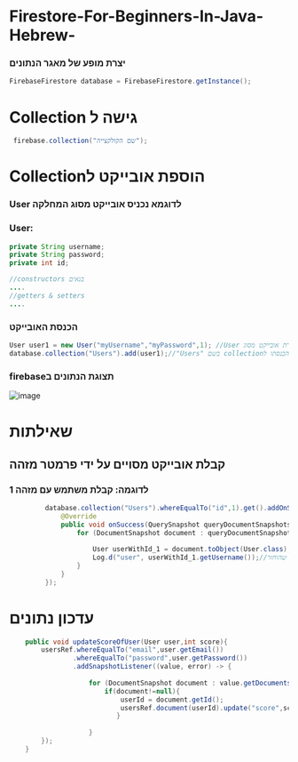 # Firestore-For-Beginners-In-Java-Hebrew-


### יצרת מופע של מאגר הנתונים
 ```java
FirebaseFirestore database = FirebaseFirestore.getInstance();
 ```
# Collection גישה ל
```java
 firebase.collection("שם הקולקצייה");
```
# Collectionהוספת אובייקט ל
### User לדוגמא נכניס אובייקט מסוג המחלקה 
### User:

```java
private String username;
private String password;
private int id;

//constructors בנאים
....
//getters & setters
....
```
### הכנסת האובייקט
```java
User user1 = new User("myUsername","myPassword",1); //User יצירת אובייקט מסוג
database.collection("Users").add(user1);//"Users" בשם collectionהכנסתו ל
```

### firebaseתצוגת הנתונים ב
![image](https://user-images.githubusercontent.com/62130401/189478026-3241c076-5592-48a2-869f-c468c69ab304.png)


# שאילתות
## קבלת אובייקט מסויים על ידי פרמטר מזהה
### לדוגמה: קבלת משתמש עם מזהה 1

```java
         database.collection("Users").whereEqualTo("id",1).get().addOnSuccessListener(new OnSuccessListener<QuerySnapshot>() {
             @Override
             public void onSuccess(QuerySnapshot queryDocumentSnapshots) {
                 for (DocumentSnapshot document : queryDocumentSnapshots.getDocuments() ){
                 
                     User userWithId_1 = document.toObject(User.class); //המרת האובייקט 
                     Log.d("user", userWithId_1.getUsername());//מדפיס את שם המשתמש של האובייקט שהוחזר
                 }
             }
         });
```


# עדכון נתונים

```java
    public void updateScoreOfUser(User user,int score){
        usersRef.whereEqualTo("email",user.getEmail())
                .whereEqualTo("password",user.getPassword())
                .addSnapshotListener((value, error) -> {
                
                    for (DocumentSnapshot document : value.getDocuments()){
                        if(document!=null){
                            userId = document.getId();
                            usersRef.document(userId).update("score",score);
                           }
                         
                    }
        });
    }
```
